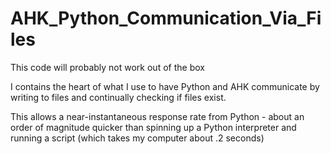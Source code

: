 # AHK_Python_Communication_Via_Files

This code will probably not work out of the box

I contains the heart of what I use to have Python and AHK communicate by writing to files and continually checking if files exist.

This allows a near-instantaneous response rate from Python - about an order of magnitude quicker than spinning up a Python interpreter and running a script (which takes my computer about .2 seconds)



